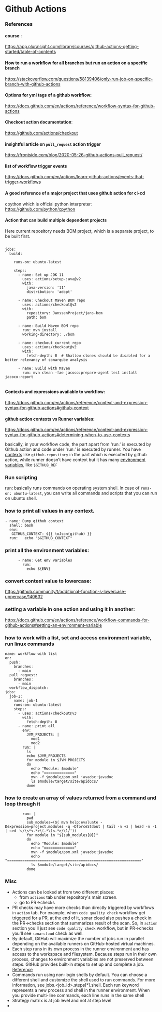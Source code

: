 # Github Actions

### References

#### course :
https://app.pluralsight.com/library/courses/github-actions-getting-started/table-of-contents

#### How to run a workflow for all branches but run an action on a specific branch

https://stackoverflow.com/questions/58139406/only-run-job-on-specific-branch-with-github-actions

#### Options for yml tags of a github workflow:

https://docs.github.com/en/actions/reference/workflow-syntax-for-github-actions

#### Checkout action documentation:

https://github.com/actions/checkout

#### insightful article on `pull_request` action trigger
https://frontside.com/blog/2020-05-26-github-actions-pull_request/

#### list of workflow trigger events
https://docs.github.com/en/actions/learn-github-actions/events-that-trigger-workflows

#### A good reference of a major project that uses github action for ci-cd

cpython which is official python interpreter: https://github.com/python/cpython

#### Action that can build multiple dependent projects

Here current repository needs BOM project, which is a separate project, to be built first.

```

jobs:
  build:

    runs-on: ubuntu-latest

    steps:
      - name: Set up JDK 11
        uses: actions/setup-java@v2
        with:
          java-version: '11'
          distribution: 'adopt'

      - name: Checkout Maven BOM repo
        uses: actions/checkout@v2
        with:
          repository: JanssenProject/jans-bom
          path: bom

      - name: Build Maven BOM repo
        run: mvn install
        working-directory: ./bom

      - name: checkout current repo
        uses: actions/checkout@v2
        with:
          fetch-depth: 0  # Shallow clones should be disabled for a better relevancy of sonarqube analysis

      - name: Build with Maven
        run: mvn clean -fae jacoco:prepare-agent test install jacoco:report


```

#### Contexts and expressions available to workflow: 

https://docs.github.com/en/actions/reference/context-and-expression-syntax-for-github-actions#github-context


#### github action contexts vs Runner variables:
https://docs.github.com/en/actions/reference/context-and-expression-syntax-for-github-actions#determining-when-to-use-contexts

basically, in your workflow code, the part apart from 'run:' is executed by Github action and code under 'run:' is executed by runner. You have [contexts](https://docs.github.com/en/actions/reference/context-and-expression-syntax-for-github-actions#contexts) like `github.repository` in the part which is executed by github action, while runner doesn't have context but it has many [environment variables](https://docs.github.com/en/actions/reference/environment-variables#default-environment-variables), like `$GITHUB_REF`

### Run scripting

[run:](https://docs.github.com/en/actions/reference/workflow-syntax-for-github-actions#jobsjob_idstepsrun) basically runs commands on operating system shell. In case of `runs-on: ubuntu-latest`, you can write all commands and scripts that you can run on ubuntu shell.


### how to print all values in any context.

```
- name: Dump github context
  shell: bash
  env:
   GITHUB_CONTEXT: ${{ toJson(github) }}
  run:   echo "$GITHUB_CONTEXT"
```

### print all the environment variables:

```
      - name: Get env variables
        run: 
          echo ${ENV}
```

### convert context value to lowercase:
https://github.community/t/additional-function-s-lowercase-uppercase/140632

### setting a variable in one action and using it in another:
https://docs.github.com/en/actions/reference/workflow-commands-for-github-actions#setting-an-environment-variable


### how to work with a list, set and access environment variable, run linux commands 

```
name: workflow with list
on:
  push:
    branches:
      - main
  pull_request:
    branches:
      - main
  workflow_dispatch:
jobs:
  job-1:
    name: job-1
    runs-on: ubuntu-latest
    steps:
      - uses: actions/checkout@v3
        with:
          fetch-depth: 0
      - name: print all
        env:
          JVM_PROJECTS: |
            mod1
            mod2
        run: |
          ls
          echo $JVM_PROJECTS
          for module in $JVM_PROJECTS
          do
            echo "Module: $module"
            echo "=============="
            mvn -f $module/pom.xml javadoc:javadoc
            ls $module/target/site/apidocs/
          done
```

### how to create an array of values returned from a command and loop through it

```
        run: |
          pwd
          sub_modules=($( mvn help:evaluate -Dexpression=project.modules -q -DforceStdout | tail -n +2 | head -n -1 | sed 's/\s*<.*>\(.*\)<.*>/\1/'))
          for module in "${sub_modules[@]}"
          do
            echo "Module: $module"
            echo "=============="
            mvn -f $module/pom.xml javadoc:javadoc
            echo "=============================================================="
            ls $module/target/site/apidocs/
          done
```

### Misc

- Actions can be looked at from two different places:
  - from `actions` tab under repository's main screen.
  - go to PR->checks
- PR checks may have more checks than directly triggered by workflows in `action` tab. For example, when `code quality check` workflow get triggered for a PR, at the end of it, sonar cloud also pushes a check in the PR->checks section that summarizes result of the scan. So, in `action` section you'll just see `code quality check` workflow, but in PR->checks you'll see `sonarcloud` check as well. 
- By default, GitHub will maximize the number of jobs run in parallel depending on the available runners on GitHub-hosted virtual machines.
- Each step runs in its own process in the runner environment and has access to the workspace and filesystem. Because steps run in their own process, changes to environment variables are not preserved between steps. GitHub provides built-in steps to set up and complete a job. [Reference](https://docs.github.com/en/actions/using-workflows/workflow-syntax-for-github-actions#jobs)
- Commands run using non-login shells by default. You can choose a different shell and customize the shell used to run commands. For more information, see jobs.<job_id>.steps[*].shell. Each run keyword represents a new process and shell in the runner environment. When you provide multi-line commands, each line runs in the same shell
- Strategy matrix is at job level and not at step level
- 
